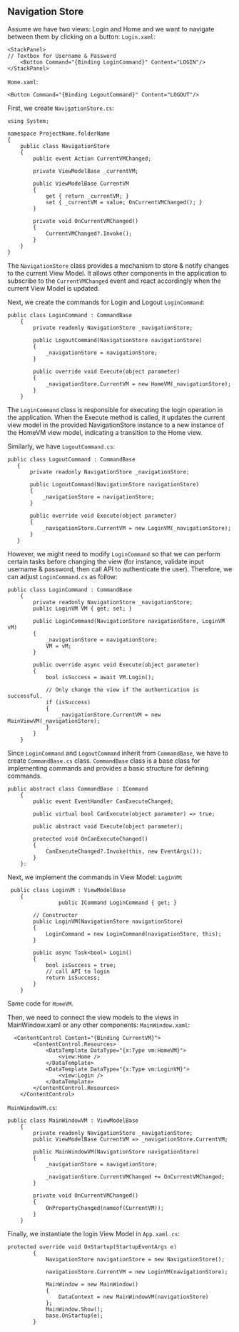## Navigation Store

Assume we have two views: Login and Home and we want to navigate between them by clicking on a button:
`Login.xaml`:
```
<StackPanel>
// Textbox for Username & Password
    <Button Command="{Binding LoginCommand}" Content="LOGIN"/>
</StackPanel>
```

`Home.xaml`:
```
<Button Command="{Binding LogoutCommand}" Content="LOGOUT"/>
```

First, we create `NavigationStore.cs`:
```
using System;

namespace ProjectName.folderName
{
    public class NavigationStore
    {
        public event Action CurrentVMChanged;

        private ViewModelBase _currentVM;

        public ViewModelBase CurrentVM
        {
            get { return _currentVM; }
            set { _currentVM = value; OnCurrentVMChanged(); }
        }

        private void OnCurrentVMChanged()
        {
            CurrentVMChanged?.Invoke();
        }
    }
}
```
The `NavigationStore` class provides a mechanism to store & notify changes to the current View Model. It allows other components in the application to subscribe to the `CurrentVMChanged` event and react accordingly when the current View Model is updated.

Next, we create the commands for Login and Logout
`LoginCommand`:
```
public class LoginCommand : CommandBase
    {
        private readonly NavigationStore _navigationStore;

        public LogoutCommand(NavigationStore navigationStore)
        {
            _navigationStore = navigationStore;
        }

        public override void Execute(object parameter)
        {
            _navigationStore.CurrentVM = new HomeVM(_navigationStore);
        }
    }
```
The `LoginCommand` class is responsible for executing the login operation in the application. When the Execute method is called, it updates the current view model in the provided NavigationStore instance to a new instance of the HomeVM view model, indicating a transition to the Home view.
 
 Similarly, we have `LogoutCommand.cs`:
 ```
 public class LogoutCommand : CommandBase
    {
        private readonly NavigationStore _navigationStore;

        public LogoutCommand(NavigationStore navigationStore)
        {
            _navigationStore = navigationStore;
        }

        public override void Execute(object parameter)
        {
            _navigationStore.CurrentVM = new LoginVM(_navigationStore);
        }
    }
```
    
However, we might need to modify `LoginCommand` so that we can perform certain tasks before changing the view (for instance, validate input username & password, then call API to authenticate the user). Therefore, we can adjust `LoginCommand.cs` as follow:
```
public class LoginCommand : CommandBase
    {
        private readonly NavigationStore _navigationStore;
        public LoginVM VM { get; set; }

        public LoginCommand(NavigationStore navigationStore, LoginVM vM)
        {
            _navigationStore = navigationStore;
            VM = vM;
        }

        public override async void Execute(object parameter)
        {
            bool isSuccess = await VM.Login();

            // Only change the view if the authentication is successful.
            if (isSuccess)
            {
                _navigationStore.CurrentVM = new MainViewVM(_navigationStore);
            }
        }
    }
```

Since `LoginCommand` and `LogoutCommand` inherit from `CommandBase`, we have to create `CommandBase.cs` class. `CommandBase` class is a base class for implementing commands and provides a basic structure for defining commands.
```
public abstract class CommandBase : ICommand
    {
        public event EventHandler CanExecuteChanged;

        public virtual bool CanExecute(object parameter) => true;

        public abstract void Execute(object parameter);

        protected void OnCanExecuteChanged()
        {
            CanExecuteChanged?.Invoke(this, new EventArgs());
        }
    }:
```

Next, we implement the commands in View Model:
`LoginVM`:
```
 public class LoginVM : ViewModelBase
    {
				public ICommand LoginCommand { get; }
        
        // Constructor
        public LoginVM(NavigationStore navigationStore)
		{
			LoginCommand = new LoginCommand(navigationStore, this);
		}

        public async Task<bool> Login()
        {   
            bool isSuccess = true;
            // call API to login           
            return isSuccess;
        }
    }
```
    
Same code for `HomeVM`.

Then, we need to connect the view models to the views in MainWindow.xaml or any other components:
`MainWindow.xaml`:
```
  <ContentControl Content="{Binding CurrentVM}">
        <ContentControl.Resources>
            <DataTemplate DataType="{x:Type vm:HomeVM}">
                <view:Home />
            </DataTemplate>
            <DataTemplate DataType="{x:Type vm:LoginVM}">
                <view:Login />
            </DataTemplate>
        </ContentControl.Resources>
    </ContentControl>
```
`MainWindowVM.cs`:
```
public class MainWindowVM : ViewModelBase
    {
        private readonly NavigationStore _navigationStore;
        public ViewModelBase CurrentVM => _navigationStore.CurrentVM;

        public MainWindowVM(NavigationStore navigationStore)
        {
            _navigationStore = navigationStore;

            _navigationStore.CurrentVMChanged += OnCurrentVMChanged;
        }

        private void OnCurrentVMChanged()
        {
            OnPropertyChanged(nameof(CurrentVM));
        }
    }
```

Finally, we instantiate the login View Model in `App.xaml.cs`:
```
protected override void OnStartup(StartupEventArgs e)
        {
            NavigationStore navigationStore = new NavigationStore();

            navigationStore.CurrentVM = new LoginVM(navigationStore);

            MainWindow = new MainWindow()
            {
                DataContext = new MainWindowVM(navigationStore)
            };
            MainWindow.Show();
            base.OnStartup(e);
        }
```

    
